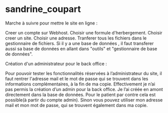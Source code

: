 # sandrine_coupart


Marche à suivre pour mettre le site en ligne :

Creer un compte sur Webhost. Choisir une formule d'herbergement. Choisir creer un site. 
Choisir une adresse. Tranferer tous les fichiers dans le gestionnaire de fichiers. 
Si il y a une base de données , il faut transferer aussi sa base de données en allant dans "outils" et "gestionnaire de base de données".

Création d'un administrateur pour le back office :

Pour pouvoir tester les fonctionnalités réservées à l’administrateur du site, il faut rentrer l'adresse mail et le mot de passe qui se trouvent dans les informations complémentaires, à la fin de ma copie. 
Effectivement je n’ai pas permis la création d’un admin pour la back office. Je l’ai créée en amont directement dans la base de données.
Pour le patient par contre cela est possible(à partir du compte admin).
Sinon vous pouvez utiliser mon adresse mail et mon mot de passe, qui se trouvent également dans ma copie.
